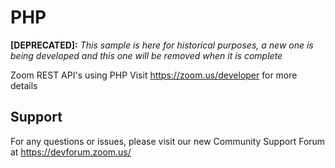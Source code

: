 # PHP

**[DEPRECATED]:** *This sample is here for historical purposes, a new one is being developed and this one will be removed when it is complete*

Zoom REST API's using PHP
Visit https://zoom.us/developer for more details

## Support
For any questions or issues, please visit our new Community Support Forum at https://devforum.zoom.us/
